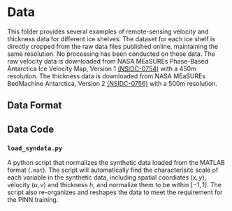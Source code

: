 # Data

This folder provides several examples of remote-sensing velocity and thickness data for different 
ice shelves. The dataset for each ice shelf is directly cropped from the raw data files published online, 
maintaining the same resolution. No processing has been conducted on these data. The raw velocity data is downloaded
from NASA MEaSUREs Phase-Based Antarctica Ice Velocity Map, Version 1 [(NSIDC-0754)](https://nsidc.org/data/nsidc-0754/versions/1) 
with a 450m resolution. The thickness data is downloaded from NASA MEaSUREs BedMachine Antarctica, Version 2
[(NSIDC-0756)](https://nsidc.org/data/nsidc-0756/versions/2) with a 500m resolution.

## Data Format


## Data Code

### `load_syndata.py`

A python script that normalizes the synthetic data loaded from the MATLAB format (`.mat`). The script
will automatically find the characterisitc scale of each variable in the synthetic data, including 
spatial coordiates $(x,y)$, velocity $(u, v)$ and thickness $h$, and normalize them to be within
$[-1, 1]$. The script also re-organizes and reshapes the data to meet the requirement for the PINN
training. 
